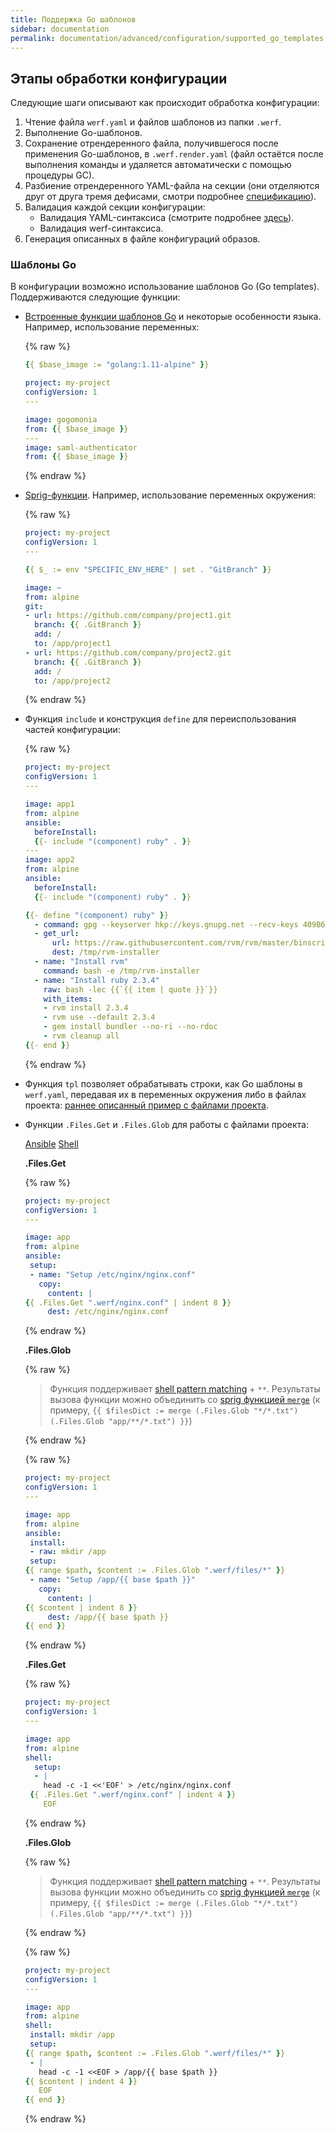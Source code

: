 ```yaml
---
title: Поддержка Go шаблонов
sidebar: documentation
permalink: documentation/advanced/configuration/supported_go_templates.html
---
```


## Этапы обработки конфигурации

Следующие шаги описывают как происходит обработка конфигурации:
1. Чтение файла `werf.yaml` и файлов шаблонов из папки `.werf`.
2. Выполнение Go-шаблонов.
3. Сохранение отрендеренного файла, получившегося после применения Go-шаблонов, в `.werf.render.yaml` (файл остаётся после выполнения команды и удаляется автоматически с помощью процедуры GC).
4. Разбиение отрендеренного YAML-файла на секции (они отделяются друг от друга тремя дефисами, смотри подробнее [спецификацию](https://yaml.org/spec/1.2/spec.html#id2800132)).
5. Валидация каждой секции конфигурации:
   * Валидация YAML-синтаксиса (смотрите подробнее [здесь](http://yaml.org/refcard.html)).
   * Валидация werf-синтаксиса.
6. Генерация описанных в файле конфигураций образов.

### Шаблоны Go

В конфигурации возможно использование шаблонов Go (Go templates). Поддерживаются следующие функции:

* [Встроенные функции шаблонов Go](https://golang.org/pkg/text/template/#hdr-Functions) и некоторые особенности языка. Например, использование переменных:<a id="go-templates" href="#go-templates" class="anchorjs-link " aria-label="Anchor link for: go templates" data-anchorjs-icon=""></a>

  {% raw %}
  ```yaml
  {{ $base_image := "golang:1.11-alpine" }}

  project: my-project
  configVersion: 1
  ---

  image: gogomonia
  from: {{ $base_image }}
  ---
  image: saml-authenticator
  from: {{ $base_image }}
  ```
  {% endraw %}

* [Sprig-функции](http://masterminds.github.io/sprig/). Например, использование переменных окружения:<a id="sprig-functions" href="#sprig-functions" class="anchorjs-link " aria-label="Anchor link for: sprig functions" data-anchorjs-icon=""></a>

  {% raw %}
  ```yaml
  project: my-project
  configVersion: 1
  ---

  {{ $_ := env "SPECIFIC_ENV_HERE" | set . "GitBranch" }}

  image: ~
  from: alpine
  git:
  - url: https://github.com/company/project1.git
    branch: {{ .GitBranch }}
    add: /
    to: /app/project1
  - url: https://github.com/company/project2.git
    branch: {{ .GitBranch }}
    add: /
    to: /app/project2
  ```
  {% endraw %}

* Функция `include` и конструкция `define` для переиспользования частей конфигурации:<a id="include" href="#include" class="anchorjs-link " aria-label="Anchor link for: include" data-anchorjs-icon=""></a>

  {% raw %}
  ```yaml
  project: my-project
  configVersion: 1
  ---

  image: app1
  from: alpine
  ansible:
    beforeInstall:
    {{- include "(component) ruby" . }}
  ---
  image: app2
  from: alpine
  ansible:
    beforeInstall:
    {{- include "(component) ruby" . }}

  {{- define "(component) ruby" }}
    - command: gpg --keyserver hkp://keys.gnupg.net --recv-keys 409B6B1796C275462A1703113804BB82D39DC0E3
    - get_url:
        url: https://raw.githubusercontent.com/rvm/rvm/master/binscripts/rvm-installer
        dest: /tmp/rvm-installer
    - name: "Install rvm"
      command: bash -e /tmp/rvm-installer
    - name: "Install ruby 2.3.4"
      raw: bash -lec {{`{{ item | quote }}`}}
      with_items:
      - rvm install 2.3.4
      - rvm use --default 2.3.4
      - gem install bundler --no-ri --no-rdoc
      - rvm cleanup all
  {{- end }}
  ```
  {% endraw %}

* Функция `tpl` позволяет обрабатывать строки, как Go шаблоны в `werf.yaml`, передавая их в переменных окружения либо в файлах проекта: [раннее описанный пример с файлами проекта](#при-использовании-функции-tpl).<a id="tpl" href="#tpl" class="anchorjs-link " aria-label="Anchor link for: tpl" data-anchorjs-icon=""></a>

* Функции `.Files.Get` и `.Files.Glob` для работы с файлами проекта:<a id="files-get" href="#files-get" class="anchorjs-link " aria-label="Anchor link for: .Files.Get" data-anchorjs-icon=""></a>

  <div class="tabs">
    <a href="javascript:void(0)" class="tabs__btn active" onclick="openTab(event, 'tabs__btn', 'tabs__content', 'ansible')">Ansible</a>
    <a href="javascript:void(0)" class="tabs__btn" onclick="openTab(event, 'tabs__btn', 'tabs__content', 'shell')">Shell</a>
  </div>

  <div id="ansible" class="tabs__content active" markdown="1">
   
  **.Files.Get**

  {% raw %}
  ```yaml
  project: my-project
  configVersion: 1
  ---

  image: app
  from: alpine
  ansible:
   setup:
   - name: "Setup /etc/nginx/nginx.conf"
     copy:
       content: |
  {{ .Files.Get ".werf/nginx.conf" | indent 8 }}
       dest: /etc/nginx/nginx.conf
  ```
  {% endraw %}

  **.Files.Glob**

  {% raw %}
    > Функция поддерживает [shell pattern matching](https://www.gnu.org/software/findutils/manual/html_node/find_html/Shell-Pattern-Matching.html) + `**`. Результаты вызова функции можно объединить со [sprig функцией `merge`](https://github.com/Masterminds/sprig/blob/master/docs/dicts.md#merge-mustmerge) (к примеру, `{{ $filesDict := merge (.Files.Glob "*/*.txt") (.Files.Glob "app/**/*.txt") }}`)

  {% endraw %}
  
  {% raw %}
  ```yaml
  project: my-project
  configVersion: 1
  ---

  image: app
  from: alpine
  ansible:
   install:
   - raw: mkdir /app
   setup:
  {{ range $path, $content := .Files.Glob ".werf/files/*" }}
   - name: "Setup /app/{{ base $path }}"
     copy:
       content: |
  {{ $content | indent 8 }}
       dest: /app/{{ base $path }}
  {{ end }}
  ```
  {% endraw %}
  </div>

  <div id="shell" class="tabs__content" markdown="1">

  **.Files.Get**

  {% raw %}
  ```yaml
  project: my-project
  configVersion: 1
  ---

  image: app
  from: alpine
  shell:
    setup:
    - |
      head -c -1 <<'EOF' > /etc/nginx/nginx.conf
   {{ .Files.Get ".werf/nginx.conf" | indent 4 }}
      EOF
  ```
  {% endraw %}

  **.Files.Glob**

  {% raw %}
  > Функция поддерживает [shell pattern matching](https://www.gnu.org/software/findutils/manual/html_node/find_html/Shell-Pattern-Matching.html) + `**`. Результаты вызова функции можно объединить со [sprig функцией `merge`](https://github.com/Masterminds/sprig/blob/master/docs/dicts.md#merge-mustmerge) (к примеру, `{{ $filesDict := merge (.Files.Glob "*/*.txt") (.Files.Glob "app/**/*.txt") }}`)

  {% endraw %}

  {% raw %}
  ```yaml
  project: my-project
  configVersion: 1
  ---

  image: app
  from: alpine
  shell:
   install: mkdir /app
   setup:
  {{ range $path, $content := .Files.Glob ".werf/files/*" }}
   - |
     head -c -1 <<EOF > /app/{{ base $path }}
  {{ $content | indent 4 }}
     EOF
  {{ end }}
  ```
  {% endraw %}

  </div>
